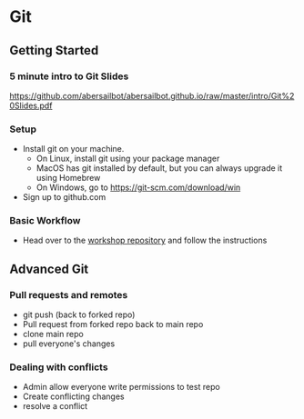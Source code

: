 # Git

## Getting Started

### 5 minute intro to Git Slides

https://github.com/abersailbot/abersailbot.github.io/raw/master/intro/Git%20Slides.pdf

### Setup
* Install git on your machine. 
    * On Linux, install git using your package manager
    * MacOS has git installed by default, but you can always upgrade it using Homebrew
    * On Windows, go to https://git-scm.com/download/win
* Sign up to github.com

### Basic Workflow
* Head over to the [workshop repository](https://github.com/abersailbot/git-workshop) and follow the instructions

## Advanced Git

### Pull requests and remotes
* git push (back to forked repo)
* Pull request from forked repo back to main repo
* clone main repo
* pull everyone's changes

### Dealing with conflicts
* Admin allow everyone write permissions to test repo
* Create conflicting changes
* resolve a conflict

